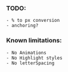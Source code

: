 ### TODO:
    - % to px conversion
    - anchoring?

### Known limitations:
    - No Animations
    - No Highlight styles
    - No letterSpacing

